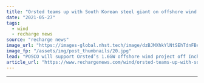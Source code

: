 ```yaml
---
title: "Orsted teams up with South Korean steel giant on offshore wind and green H2 plan"
date: "2021-05-27"
tags: 
  - wind
  - recharge news
source: "recharge news"
image_url: "https://images-global.nhst.tech/image/dzBJMXhkYlNtSEhTdnFBcUtwYTFmLzN1MDVzQXNPcVV1QU0xNVFMaU1OYz0=/nhst/binary/57cf4cf88effd37f5b69fa208270b621"
image_fp: "/assets/img/post_thumbnails/20.jpg"
lead: "POSCO will support Orsted’s 1.6GW offshore wind project off Incheon City and take part in studies on a future use of renewable hydrogen in its factories"
article_url: "https://www.rechargenews.com/wind/orsted-teams-up-with-south-korean-steel-giant-on-offshore-wind-and-green-h2-plan/2-1-1016655"
---
```


---
